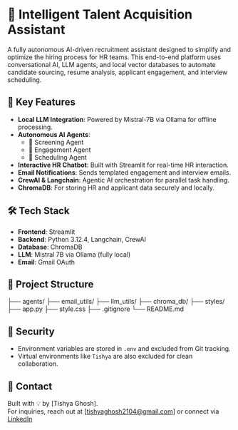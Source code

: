 # 🤖 Intelligent Talent Acquisition Assistant

A fully autonomous AI-driven recruitment assistant designed to simplify and optimize the hiring process for HR teams. This end-to-end platform uses conversational AI, LLM agents, and local vector databases to automate candidate sourcing, resume analysis, applicant engagement, and interview scheduling.

## 🚀 Key Features

- **Local LLM Integration**: Powered by Mistral-7B via Ollama for offline processing.
- **Autonomous AI Agents**:
  - 🧠 Screening Agent
  - 💬 Engagement Agent
  - 📅 Scheduling Agent
- **Interactive HR Chatbot**: Built with Streamlit for real-time HR interaction.
- **Email Notifications**: Sends templated engagement and interview emails.
- **CrewAI & Langchain**: Agentic AI orchestration for parallel task handling.
- **ChromaDB**: For storing HR and applicant data securely and locally.

## 🛠 Tech Stack

- **Frontend**: Streamlit
- **Backend**: Python 3.12.4, Langchain, CrewAI
- **Database**: ChromaDB
- **LLM**: Mistral 7B via Ollama (fully local)
- **Email**: Gmail OAuth

## 📂 Project Structure

├── agents/ ├── email_utils/ ├── llm_utils/ ├── chroma_db/ ├── styles/ ├── app.py ├── style.css ├── .gitignore └── README.md


## 🔐 Security

- Environment variables are stored in `.env` and excluded from Git tracking.
- Virtual environments like `Tishya` are also excluded for clean collaboration.

## 📧 Contact

Built with 💡 by [Tishya Ghosh].  
For inquiries, reach out at [tishyaghosh2104@gmail.com] or connect via [LinkedIn]([text](https://www.linkedin.com/in/tishya-ghosh-5b7100221/))
